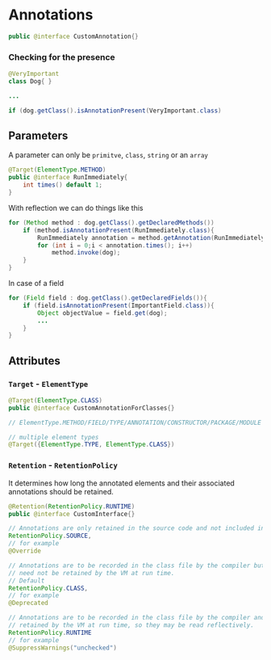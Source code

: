 # Annotations
```java
public @interface CustomAnnotation{}
```
### Checking for the presence
```java
@VeryImportant
class Dog{ }

...

if (dog.getClass().isAnnotationPresent(VeryImportant.class)
```
## Parameters
A parameter can only be `primitve`,  `class`, `string` or an `array`
```java
@Target(ElementType.METHOD)
public @interface RunImmediately{
	int times() default 1;
}
```
With reflection we can do things like this
```java
for (Method method : dog.getClass().getDeclaredMethods())
	if (method.isAnnotationPresent(RunImmediately.class){
		RunImmediately annotation = method.getAnnotation(RunImmediately);
		for (int i = 0;i < annotation.times(); i++)
			method.invoke(dog);
	}
}
```
In case of a field
```java
for (Field field : dog.getClass().getDeclaredFields()){
	if (field.isAnnotationPresent(ImportantField.class)){
		Object objectValue = field.get(dog);
		...
	}
}
```
## Attributes
### `Target` - `ElementType`
```java
@Target(ElementType.CLASS)
public @interface CustomAnnotationForClasses{}

// ElementType.METHOD/FIELD/TYPE/ANNOTATION/CONSTRUCTOR/PACKAGE/MODULE etc.

// multiple element types
@Target({ElementType.TYPE, ElementType.CLASS})
```
### `Retention` - `RetentionPolicy`
It determines how long the annotated elements and their associated annotations should be retained.
```java
@Retention(RetentionPolicy.RUNTIME)
public @interface CustomInterface{}

// Annotations are only retained in the source code and not included in the compiled bytecode or available at runtime.
RetentionPolicy.SOURCE,
// for example
@Override

// Annotations are to be recorded in the class file by the compiler but
// need not be retained by the VM at run time.
// Default
RetentionPolicy.CLASS,
// for example
@Deprecated

// Annotations are to be recorded in the class file by the compiler and 
// retained by the VM at run time, so they may be read reflectively.
RetentionPolicy.RUNTIME
// for example
@SuppressWarnings("unchecked")
```
<!--stackedit_data:
eyJoaXN0b3J5IjpbNzMzNTk4ODg5XX0=
-->